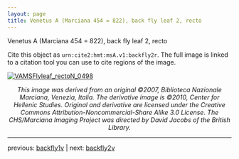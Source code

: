 ```yaml
---
layout: page
title: Venetus A (Marciana 454 = 822), back fly leaf 2, recto
---
```


Venetus A (Marciana 454 = 822), back fly leaf 2, recto

Cite this object as `urn:cite2:hmt:msA.v1:backfly2r`.  The full image is linked to a citation tool you can use to cite regions of the image.

[![VAMSFlyleaf_rectoN_0498](http://www.homermultitext.org/iipsrv?IIIF=/project/homer/pyramidal/deepzoom/hmt/vaimg/2017a/VAMSFlyleaf_rectoN_0498.tif/full/800,/0/default.jpg)](http://www.homermultitext.org/ict2/?urn=urn:cite2:hmt:vaimg.2017a:VAMSFlyleaf_rectoN_0498) 

<p style="text-align: center; font-style: italic;">This image was derived from an original ©2007, Biblioteca Nazionale Marciana, Venezia, Italia. The derivative image is ©2010, Center for Hellenic Studies. Original and derivative are licensed under the Creative Commons Attribution-Noncommercial-Share Alike 3.0 License. The CHS/Marciana Imaging Project was directed by David Jacobs of the British Library.</p>

---

previous: [backfly1v](../backfly1v/) | next: [backfly2v](../backfly2v/)
